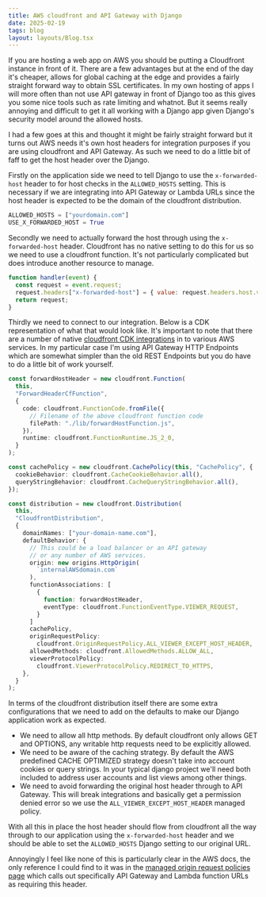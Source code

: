 ```yaml
---
title: AWS cloudfront and API Gateway with Django
date: 2025-02-19
tags: blog
layout: layouts/Blog.tsx
---
```


If you are hosting a web app on AWS you should be putting a Cloudfront instance in front of it. There are a few advantages but at the end of the day it's cheaper, allows for global caching at the edge and provides a fairly straight forward way to obtain SSL certificates. In my own hosting of apps I will more often than not use API gateway in front of Django too as this gives you some nice tools such as rate limiting and whatnot. But it seems really annoying and difficult to get it all working with a Django app given Django's security model around the allowed hosts.

<!--more-->

I had a few goes at this and thought it might be fairly straight forward but it turns out AWS needs it's own host headers for integration purposes if you are using cloudfront and API Gateway. As such we need to do a little bit of faff to get the host header over the Django.

Firstly on the application side we need to tell Django to use the `x-forwarded-host` header to for host checks in the `ALLOWED_HOSTS` setting. This is necessary if we are integrating into API Gateway or Lambda URLs since the host header is expected to be the domain of the cloudfront distribution.

```python
ALLOWED_HOSTS = ["yourdomain.com"]
USE_X_FORWARDED_HOST = True
```

Secondly we need to actually forward the host through using the `x-forwarded-host` header. Cloudfront has no native setting to do this for us so we need to use a cloudfront function. It's not particularly complicated but does introduce another resource to manage.

```javascript
function handler(event) {
  const request = event.request;
  request.headers["x-forwarded-host"] = { value: request.headers.host.value };
  return request;
}
```

Thirdly we need to connect to our integration. Below is a CDK representation of what that would look like. It's important to note that there are a number of native [cloudfront CDK integrations](https://docs.aws.amazon.com/cdk/api/v2/docs/aws-cdk-lib.aws_cloudfront_origins-readme.html) in to various AWS services. In my particular case I'm using API Gateway HTTP Endpoints which are somewhat simpler than the old REST Endpoints but you do have to do a little bit of work yourself.

```typescript
const forwardHostHeader = new cloudfront.Function(
  this,
  "ForwardHeaderCfFunction",
  {
    code: cloudfront.FunctionCode.fromFile({
      // Filename of the above cloudfront function code
      filePath: "./lib/forwardHostFunction.js",
    }),
    runtime: cloudfront.FunctionRuntime.JS_2_0,
  }
);

const cachePolicy = new cloudfront.CachePolicy(this, "CachePolicy", {
  cookieBehavior: cloudfront.CacheCookieBehavior.all(),
  queryStringBehavior: cloudfront.CacheQueryStringBehavior.all(),
});

const distribution = new cloudfront.Distribution(
  this,
  "CloudfrontDistribution",
  {
    domainNames: ["your-domain-name.com"],
    defaultBehavior: {
      // This could be a load balancer or an API gateway
      // or any number of AWS services.
      origin: new origins.HttpOrigin(
        `internalAWSdomain.com`
      ),
      functionAssociations: [
        {
          function: forwardHostHeader,
          eventType: cloudfront.FunctionEventType.VIEWER_REQUEST,
        }
      ]
      cachePolicy,
      originRequestPolicy:
        cloudfront.OriginRequestPolicy.ALL_VIEWER_EXCEPT_HOST_HEADER,
      allowedMethods: cloudfront.AllowedMethods.ALLOW_ALL,
      viewerProtocolPolicy:
        cloudfront.ViewerProtocolPolicy.REDIRECT_TO_HTTPS,
    },
  }
);
```

In terms of the cloudfront distribution itself there are some extra configurations that we need to add on the defaults to make our Django application work as expected.

- We need to allow all http methods. By default cloudfront only allows GET and OPTIONS, any writable http requests need to be explicitly allowed.
- We need to be aware of the caching strategy. By default the AWS predefined CACHE OPTIMIZED strategy doesn't take into account cookies or query strings. In your typical django project we'll need both included to address user accounts and list views among other things.
- We need to avoid forwarding the original host header through to API Gateway. This will break integrations and basically get a permission denied error so we use the `ALL_VIEWER_EXCEPT_HOST_HEADER` managed policy.

With all this in place the host header should flow from cloudfront all the way through to our application using the `x-forwarded-host` header and we should be able to set the `ALLOWED_HOSTS` Django setting to our original URL.

Annoyingly I feel like none of this is particularly clear in the AWS docs, the only reference I could find to it was in the [managed origin request policies page](https://docs.aws.amazon.com/AmazonCloudFront/latest/DeveloperGuide/using-managed-origin-request-policies.html#managed-origin-request-policy-all-viewer-except-host-header) which calls out specifically API Gateway and Lambda function URLs as requiring this header.
